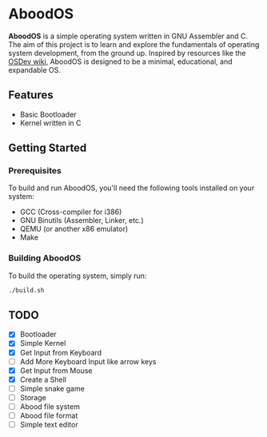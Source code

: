 # AboodOS

**AboodOS** is a simple operating system written in GNU Assembler and C. The aim of this project is to learn and explore the fundamentals of operating system development, from the ground up. Inspired by resources like the [OSDev wiki](https://wiki.osdev.org/Main_Page), AboodOS is designed to be a minimal, educational, and expandable OS.

## Features

- Basic Bootloader
- Kernel written in C

## Getting Started

### Prerequisites

To build and run AboodOS, you'll need the following tools installed on your system:

- GCC (Cross-compiler for i386)
- GNU Binutils (Assembler, Linker, etc.)
- QEMU (or another x86 emulator)
- Make

### Building AboodOS

To build the operating system, simply run:

```bash
./build.sh
```

## TODO

- [x] Bootloader
- [x] Simple Kernel
- [x] Get Input from Keyboard
- [ ] Add More Keyboard Input like arrow keys
- [x] Get Input from Mouse
- [x] Create a Shell
- [ ] Simple snake game
- [ ] Storage
- [ ] Abood file system
- [ ] Abood file format
- [ ] Simple text editor
